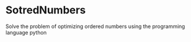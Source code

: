 # SotredNumbers
Solve the problem of optimizing ordered numbers using the programming language python
